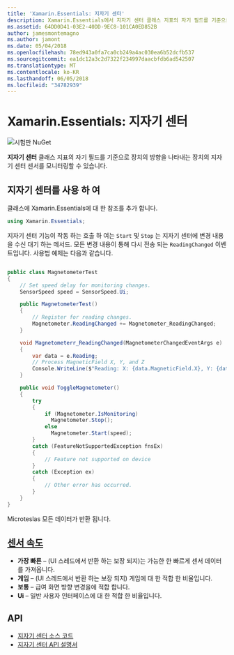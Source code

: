 ```yaml
---
title: 'Xamarin.Essentials: 지자기 센터'
description: Xamarin.Essentials에서 지자기 센터 클래스 지표의 자기 필드를 기준으로 장치의 방향을 나타내는 장치의 지자기 센터 센서를 모니터링할 수 있습니다.
ms.assetid: 64DD0D41-03E2-40DD-9EC8-101CA0ED852B
author: jamesmontemagno
ms.author: jamont
ms.date: 05/04/2018
ms.openlocfilehash: 78ed943a0fa7ca0cb249a4ac030ea6b52dcfb537
ms.sourcegitcommit: ea1dc12a3c2d7322f234997daacbfdb6ad542507
ms.translationtype: MT
ms.contentlocale: ko-KR
ms.lasthandoff: 06/05/2018
ms.locfileid: "34782939"
---
```

# <a name="xamarinessentials-magnetometer"></a>Xamarin.Essentials: 지자기 센터

![시험판 NuGet](~/media/shared/pre-release.png)

**지자기 센터** 클래스 지표의 자기 필드를 기준으로 장치의 방향을 나타내는 장치의 지자기 센터 센서를 모니터링할 수 있습니다.

## <a name="using-magnetometer"></a>지자기 센터를 사용 하 여

클래스에 Xamarin.Essentials에 대 한 참조를 추가 합니다.

```csharp
using Xamarin.Essentials;
```

지자기 센터 기능이 작동 하는 호출 하 여는 `Start` 및 `Stop` 는 지자기 센터에 변경 내용을 수신 대기 하는 메서드. 모든 변경 내용이 통해 다시 전송 되는 `ReadingChanged` 이벤트입니다. 사용법 예제는 다음과 같습니다.

```csharp

public class MagnetometerTest
{
    // Set speed delay for monitoring changes.
    SensorSpeed speed = SensorSpeed.Ui;

    public MagnetometerTest()
    {
        // Register for reading changes.
        Magnetometer.ReadingChanged += Magnetometer_ReadingChanged;
    }

    void Magnetometerr_ReadingChanged(MagnetometerChangedEventArgs e)
    {
        var data = e.Reading;
        // Process MagneticField X, Y, and Z
        Console.WriteLine($"Reading: X: {data.MagneticField.X}, Y: {data.MagneticField.Y}, Z: {data.MagneticField.Z}");
    }

    public void ToggleMagnetometer()
    {
        try
        {
            if (Magnetometer.IsMonitoring)
              Magnetometer.Stop();
            else
              Magnetometer.Start(speed);
        }
        catch (FeatureNotSupportedException fnsEx)
        {
            // Feature not supported on device
        }
        catch (Exception ex)
        {
            // Other error has occurred.
        }
    }
}
```

Microteslas 모든 데이터가 반환 됩니다.

## <a name="sensor-speedxrefxamarinessentialssensorspeed"></a>[센서 속도](xref:Xamarin.Essentials.SensorSpeed)

- **가장 빠른** – (UI 스레드에서 반환 하는 보장 되지)는 가능한 한 빠르게 센서 데이터를 가져옵니다.
- **게임** – (UI 스레드에서 반환 하는 보장 되지) 게임에 대 한 적합 한 비율입니다.
- **보통** – 급여 화면 방향 변경을에 적합 합니다.
- **Ui** – 일반 사용자 인터페이스에 대 한 적합 한 비율입니다.

## <a name="api"></a>API

- [지자기 센터 소스 코드](https://github.com/xamarin/Essentials/tree/master/Xamarin.Essentials/Magnetometer)
- [지자기 센터 API 설명서](xref:Xamarin.Essentials.Magnetometer)
